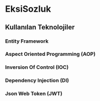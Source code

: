 # EksiSozluk
## Kullanılan Teknolojiler
### Entity Framework
### Aspect Oriented Programming (AOP)
### Inversion Of Control (IOC)
### Dependency Injection (DI)
### Json Web Token (JWT)

